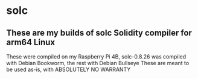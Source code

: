 # solc
## These are my builds of solc Solidity compiler for arm64 Linux
These were compiled on my Raspberry Pi 4B, solc-0.8.26 was compiled with Debian Bookworm, the rest with Debian Bullseye
These are meant to be used as-is, with ABSOLUTELY NO WARRANTY
